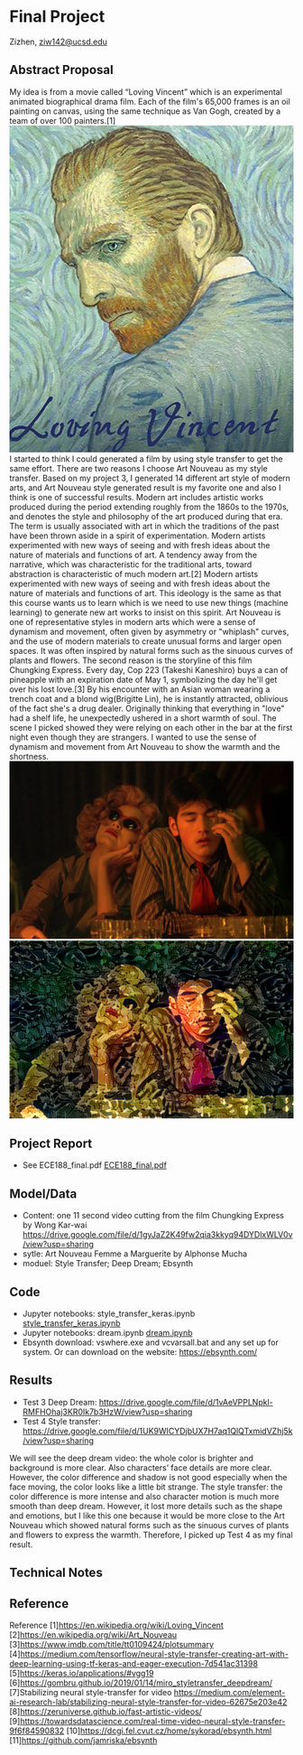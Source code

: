 # Final Project

Zizhen, ziw142@ucsd.edu

## Abstract Proposal

My idea is from a movie called “Loving Vincent” which is an experimental animated biographical drama film. Each of the film's 65,000 frames is an oil painting on canvas, using the same technique as Van Gogh, created by a team of over 100 painters.[1] ![](https://github.com/ucsd-ml-arts/ml-art-final-zizhen_wang/blob/master/vincent%20(2).jpg)
I started to think I could generated a film by using style transfer to get the same effort. There are two reasons I choose Art Nouveau as my style transfer. Based on my project 3, I generated 14 different art style of modern arts, and Art Nouveau style generated result is my favorite one and also I think is one of successful results. Modern art includes artistic works produced during the period extending roughly from the 1860s to the 1970s, and denotes the style and philosophy of the art produced during that era. The term is usually associated with art in which the traditions of the past have been thrown aside in a spirit of experimentation. Modern artists experimented with new ways of seeing and with fresh ideas about the nature of materials and functions of art. A tendency away from the narrative, which was characteristic for the traditional arts, toward abstraction is characteristic of much modern art.[2] Modern artists experimented with new ways of seeing and with fresh ideas about the nature of materials and functions of art. This ideology is the same as that this course wants us to learn which is we need to use new things (machine learning) to generate new art works to insist on this spirit. Art Nouveau is one of representative styles in modern arts which were a sense of dynamism and movement, often given by asymmetry or "whiplash" curves, and the use of modern materials to create unusual forms and larger open spaces. It was often inspired by natural forms such as the sinuous curves of plants and flowers. The second reason is the storyline of this film Chungking Express. Every day, Cop 223 (Takeshi Kaneshiro) buys a can of pineapple with an expiration date of May 1, symbolizing the day he'll get over his lost love.[3] By his encounter with an Asian woman wearing a trench coat and a blond wig(Brigitte Lin),  he is instantly attracted, oblivious of the fact she's a drug dealer. Originally thinking that everything in "love" had a shelf life, he unexpectedly ushered in a short warmth of soul. The scene I picked showed they were relying on each other in the bar at the first night even though they are strangers.  I wanted to use the sense of dynamism and movement from Art Nouveau to show the warmth and the shortness.![](https://github.com/ucsd-ml-arts/ml-art-final-zizhen_wang/blob/master/content.jpg)![](https://github.com/ucsd-ml-arts/ml-art-final-zizhen_wang/blob/master/Art%20Nouveau_result.png)



## Project Report

- See ECE188_final.pdf [ECE188_final.pdf](https://github.com/ucsd-ml-arts/ml-art-final-zizhen_wang/blob/master/ECE188_final.pdf)

## Model/Data
- Content: one 11 second video cutting from the film Chungking Express by Wong Kar-wai https://drive.google.com/file/d/1gyJaZ2K49fw2qia3kkyq94DYDlxWLV0v/view?usp=sharing
- sytle: Art Nouveau       Femme a Marguerite   by Alphonse Mucha
- moduel: Style Transfer; Deep Dream; Ebsynth


## Code
- Jupyter notebooks: style_transfer_keras.ipynb [style_transfer_keras.ipynb](https://github.com/ucsd-ml-arts/generative-visual-zizhen-w/blob/master/style_transfer_keras.ipynb)
- Jupyter notebooks: dream.ipynb [dream.ipynb](https://github.com/ucsd-ml-arts/ml-art-final-zizhen_wang/blob/master/dream.ipynb)
- Ebsynth download: vswhere.exe and vcvarsall.bat and any set up for system. Or can download on the website: https://ebsynth.com/



## Results
- Test 3 Deep Dream:
https://drive.google.com/file/d/1vAeVPPLNpkl-RMFHOhaj3KR0Ik7b3HzW/view?usp=sharing
- Test 4 Style transfer:
https://drive.google.com/file/d/1UK9WICYDjbUX7H7aq1QlQTxmidVZhj5k/view?usp=sharing

We will see the deep dream video: the whole color is brighter and background is more clear. Also characters’ face details are more clear. However, the color difference and shadow is not good especially when the face moving, the color looks like a little bit strange.
The style transfer: the color difference is more intense and also character motion is much more smooth than deep dream. However, it lost more details such as the shape and emotions, but I like this one because it would be more close to the Art Nouveau which showed natural forms such as the sinuous curves of plants and flowers to express the warmth. Therefore, I picked up Test 4 as my final result.


## Technical Notes



## Reference
Reference
[1]https://en.wikipedia.org/wiki/Loving_Vincent
[2]https://en.wikipedia.org/wiki/Art_Nouveau
[3]https://www.imdb.com/title/tt0109424/plotsummary
[4]https://medium.com/tensorflow/neural-style-transfer-creating-art-with-deep-learning-using-tf-keras-and-eager-execution-7d541ac31398
[5]https://keras.io/applications/#vgg19
[6]https://gombru.github.io/2019/01/14/miro_styletransfer_deepdream/
[7]Stabilizing neural style-transfer for video https://medium.com/element-ai-research-lab/stabilizing-neural-style-transfer-for-video-62675e203e42
[8]https://zeruniverse.github.io/fast-artistic-videos/
[9]https://towardsdatascience.com/real-time-video-neural-style-transfer-9f6f84590832
[10]https://dcgi.fel.cvut.cz/home/sykorad/ebsynth.html
[11]https://github.com/jamriska/ebsynth


